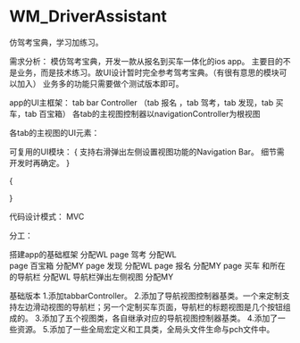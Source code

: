 # WM_DriverAssistant
仿驾考宝典，学习加练习。

需求分析：
模仿驾考宝典，开发一款从报名到买车一体化的ios app。 主要目的不是业务，而是技术练习。故UI设计暂时完全参考驾考宝典。（有很有意思的模块可以加入）
业务多的功能只需要做个测试版本即可。


app的UI主框架：
tab bar Controller （tab 报名 ，tab 驾考，tab 发现，tab 买车，tab 百宝箱）
各tab的主视图控制器以navigationController为根视图

各tab的主视图的UI元素：

可复用的UI模块： 
{
 支持右滑弹出左侧设置视图功能的Navigation Bar。
细节需开发时再确定。
}

{

}

代码设计模式： MVC

分工：


     

搭建app的基础框架						分配WL
page 驾考						 	分配WL	
page 百宝箱							分配MY
page 发现						 	分配WL
page 报名							分配MY
page 买车 和所在的导航栏  					分配WL
导航栏弹出左侧视图             					分配MY

基础版本
1.添加tabbarController。
2.添加了导航视图控制器基类。一个来定制支持左边滑动视图的导航栏；另一个定制买车页面，导航栏的标题视图是几个按钮组成的。
3.添加了五个视图类，各自继承对应的导航视图控制器基类。
4.添加了一些资源。
5.添加了一些全局宏定义和工具类，全局头文件生命与pch文件中。

